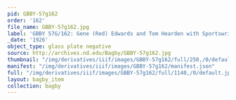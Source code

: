 ```yaml
---
pid: GBBY-57g162
order: '162'
file_name: GBBY-57g162.jpg
label: 'GBBY 57G/162: Gene (Red) Edwards and Tom Hearden with Sportswriters? - 1926'
_date: '1926'
object_type: glass plate negative
source: http://archives.nd.edu/Bagby/GBBY-57g162.jpg
thumbnail: "/img/derivatives/iiif/images/GBBY-57g162/full/250,/0/default.jpg"
manifest: "/img/derivatives/iiif/images/GBBY-57g162/manifest.json"
full: "/img/derivatives/iiif/images/GBBY-57g162/full/1140,/0/default.jpg"
layout: bagby_item
collection: bagby
---
```

